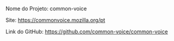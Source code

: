 Nome do Projeto: common-voice

Site: https://commonvoice.mozilla.org/pt

Link do GitHub: https://github.com/common-voice/common-voice
